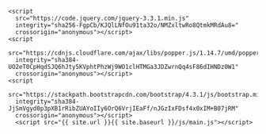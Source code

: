     <script
      src="https://code.jquery.com/jquery-3.3.1.min.js"
      integrity="sha256-FgpCb/KJQlLNfOu91ta32o/NMZxltwRo8QtmkMRdAu8="
      crossorigin="anonymous"></script>
    <script 
      src="https://cdnjs.cloudflare.com/ajax/libs/popper.js/1.14.7/umd/popper.min.js" 
      integrity="sha384-UO2eT0CpHqdSJQ6hJty5KVphtPhzWj9WO1clHTMGa3JDZwrnQq4sF86dIHNDz0W1" 
      crossorigin="anonymous"></script>
    <script 
      src="https://stackpath.bootstrapcdn.com/bootstrap/4.3.1/js/bootstrap.min.js" 
      integrity="sha384-JjSmVgyd0p3pXB1rRibZUAYoIIy6OrQ6VrjIEaFf/nJGzIxFDsf4x0xIM+B07jRM" 
      crossorigin="anonymous"></script>
      <script src="{{ site.url }}{{ site.baseurl }}/js/main.js"></script>